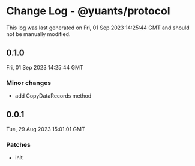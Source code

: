 # Change Log - @yuants/protocol

This log was last generated on Fri, 01 Sep 2023 14:25:44 GMT and should not be manually modified.

## 0.1.0
Fri, 01 Sep 2023 14:25:44 GMT

### Minor changes

- add CopyDataRecords method

## 0.0.1
Tue, 29 Aug 2023 15:01:01 GMT

### Patches

- init

